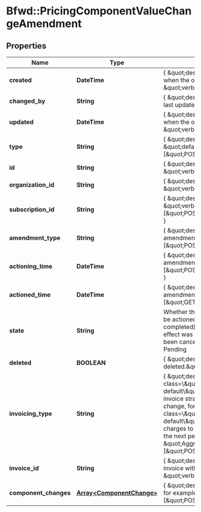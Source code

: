 # Bfwd::PricingComponentValueChangeAmendment

## Properties
Name | Type | Description | Notes
------------ | ------------- | ------------- | -------------
**created** | **DateTime** | { \&quot;description\&quot; : \&quot;The UTC DateTime when the object was created.\&quot;, \&quot;verbs\&quot;:[] } | [optional] 
**changed_by** | **String** | { \&quot;description\&quot; : \&quot;ID of the user who last updated the entity.\&quot;, \&quot;verbs\&quot;:[] } | [optional] 
**updated** | **DateTime** | { \&quot;description\&quot; : \&quot;The UTC DateTime when the object was last updated.\&quot;, \&quot;verbs\&quot;:[] } | [optional] 
**type** | **String** | { \&quot;description\&quot; : \&quot;\&quot;, \&quot;default\&quot; : \&quot;\&quot;, \&quot;verbs\&quot;:[\&quot;POST\&quot;,\&quot;GET\&quot;] } | 
**id** | **String** | { \&quot;description\&quot; : \&quot;\&quot;, \&quot;verbs\&quot;:[\&quot;GET\&quot;] } | [optional] 
**organization_id** | **String** | { \&quot;description\&quot; : \&quot;\&quot;, \&quot;verbs\&quot;:[\&quot;\&quot;] } | [optional] 
**subscription_id** | **String** | { \&quot;description\&quot; : \&quot;\&quot;, \&quot;verbs\&quot;:[\&quot;POST\&quot;,\&quot;PUT\&quot;,\&quot;GET\&quot;] } | 
**amendment_type** | **String** | { \&quot;description\&quot; : \&quot;Type of amendment\&quot;, \&quot;verbs\&quot;:[\&quot;POST\&quot;,\&quot;GET\&quot;] } | 
**actioning_time** | **DateTime** | { \&quot;description\&quot; : \&quot;When the amendment will run\&quot;, \&quot;verbs\&quot;:[\&quot;POST\&quot;,\&quot;PUT\&quot;,\&quot;GET\&quot;] } | [optional] 
**actioned_time** | **DateTime** | { \&quot;description\&quot; : \&quot;The time the amendment completed.\&quot;, \&quot;verbs\&quot;:[\&quot;GET\&quot;] } | [optional] 
**state** | **String** | Whether the subscription-amendment is: pending (to be actioned in the future), succeeded (actioning completed), failed (actioning was attempted but no effect was made) or discarded (the amendment had been cancelled before being actioned). Default: Pending | 
**deleted** | **BOOLEAN** | { \&quot;description\&quot; : \&quot;Is the amendment deleted.\&quot;, \&quot;verbs\&quot;:[\&quot;GET\&quot;] } | [default to false]
**invoicing_type** | **String** | { \&quot;description\&quot; : \&quot;&lt;span class&#x3D;\\\&quot;label label-default\\\&quot;&gt;Immediate&lt;/span&gt; generates an invoice straight away for any costs arising from this change, for example upgrade charge. &lt;span class&#x3D;\\\&quot;label label-default\\\&quot;&gt;Aggregated&lt;/span&gt; add any upgrade charges to the next invoice, generally this would be at the next period end.\&quot;,  \&quot;default\&quot; : \&quot;Aggregated\&quot;, \&quot;verbs\&quot;:[\&quot;POST\&quot;,\&quot;GET\&quot;] } | 
**invoice_id** | **String** | { \&quot;description\&quot; : \&quot;Identifer of the invoice with the charges for this change.\&quot;, \&quot;verbs\&quot;:[\&quot;GET\&quot;] } | [optional] 
**component_changes** | [**Array&lt;ComponentChange&gt;**](ComponentChange.md) | { \&quot;description\&quot; : \&quot;Changes to perform, for example upgrade\&quot;, \&quot;verbs\&quot;:[\&quot;POST\&quot;,\&quot;GET\&quot;] } | [optional] 


